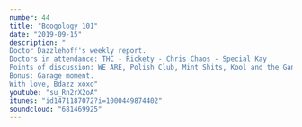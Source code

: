 ```yaml
---
number: 44
title: "Boogology 101"
date: "2019-09-15"
description: "
Doctor Dazzlehoff's weekly report.
Doctors in attendance: THC - Rickety - Chris Chaos - Special Kay
Points of discussion: WE ARE, Polish Club, Mint Shits, Kool and the Gang, Mega Colon.  The weed store is out of weed.
Bonus: Garage moment.
With love, Bdazz xoxo"
youtube: "su_Rn2rX2oA"
itunes: "id1471187072?i=1000449874402"
soundcloud: "681469925"
---
```

